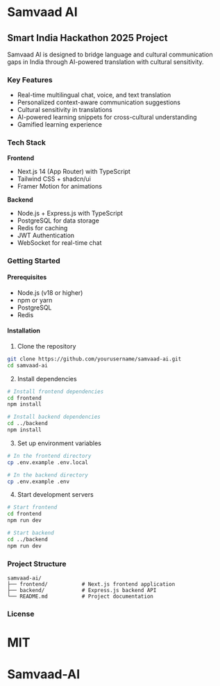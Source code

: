 # Samvaad AI

## Smart India Hackathon 2025 Project

Samvaad AI is designed to bridge language and cultural communication gaps in India through AI-powered translation with cultural sensitivity.

### Key Features

- Real-time multilingual chat, voice, and text translation
- Personalized context-aware communication suggestions
- Cultural sensitivity in translations
- AI-powered learning snippets for cross-cultural understanding
- Gamified learning experience

### Tech Stack

**Frontend**
- Next.js 14 (App Router) with TypeScript
- Tailwind CSS + shadcn/ui
- Framer Motion for animations

**Backend**
- Node.js + Express.js with TypeScript
- PostgreSQL for data storage
- Redis for caching
- JWT Authentication
- WebSocket for real-time chat

### Getting Started

#### Prerequisites
- Node.js (v18 or higher)
- npm or yarn
- PostgreSQL
- Redis

#### Installation

1. Clone the repository
```bash
git clone https://github.com/yourusername/samvaad-ai.git
cd samvaad-ai
```

2. Install dependencies
```bash
# Install frontend dependencies
cd frontend
npm install

# Install backend dependencies
cd ../backend
npm install
```

3. Set up environment variables
```bash
# In the frontend directory
cp .env.example .env.local

# In the backend directory
cp .env.example .env
```

4. Start development servers
```bash
# Start frontend
cd frontend
npm run dev

# Start backend
cd ../backend
npm run dev
```

### Project Structure

```
samvaad-ai/
├── frontend/           # Next.js frontend application
├── backend/            # Express.js backend API
└── README.md           # Project documentation
```

### License

MIT
=======
# Samvaad-AI


